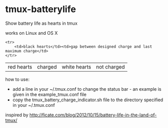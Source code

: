 tmux-batterylife
================

Show battery life as hearts in tmux

works on Linux and OS X

<table border="0">
	<tr>
		<td>red hearts</td><td>charged</td>
	</tr<
	<tr>
		<td>white hearts</td><td>not charged</td>
	
	<tr>
		<td>black hearts</td><td>gap between designed charge and last maximum charge</td>
	</tr>
</table>

how to use:
* add a line in your ~/.tmux.conf to change the status bar - an example is given in the example_tmux.conf file
* copy the tmux_battery_charge_indicator.sh file to the directory specified in your ~/.tmux.conf

inspired by http://ficate.com/blog/2012/10/15/battery-life-in-the-land-of-tmux/
